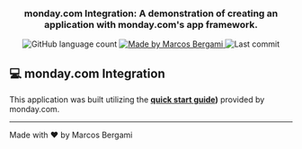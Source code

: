 <h3 align="center">
    monday.com Integration: A demonstration of creating an application with monday.com's app framework.
</h3>

<p align="center">
  <img alt="GitHub language count" src="https://img.shields.io/github/languages/count/marcosbergami/mondaydotcom-integration">

  <a href="https://www.linkedin.com/in/marcos-bergami-160771112">
    <img alt="Made by Marcos Bergami" src="https://img.shields.io/badge/made%20by-Marcos%20Bergami-blueviolet">
  </a>

  <img alt="Last commit" src="https://img.shields.io/github/last-commit/marcosbergami/mondaydotcom-integration">
</p>

## :computer: monday.com Integration

This application was built utilizing the **[quick start guide](https://apps.developer.monday.com/docs/quickstart-integration))** provided by monday.com.

---

Made with :heart: by Marcos Bergami
